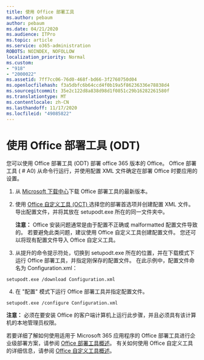 ```yaml
---
title: 使用 Office 部署工具
ms.author: pebaum
author: pebaum
ms.date: 04/21/2020
ms.audience: ITPro
ms.topic: article
ms.service: o365-administration
ROBOTS: NOINDEX, NOFOLLOW
localization_priority: Normal
ms.custom:
- "918"
- "2000022"
ms.assetid: 7ff7cc06-76d0-468f-bd66-3f2760750d04
ms.openlocfilehash: f3a5dbfc6b64ccd4f0b19a5f86236336e78838d4
ms.sourcegitcommit: 35e2c122d8a838d98d1f0851c29b16282261580f
ms.translationtype: MT
ms.contentlocale: zh-CN
ms.lasthandoff: 11/17/2020
ms.locfileid: "49085822"
---
```

# <a name="using-the-office-deployment-tool-odt"></a>使用 Office 部署工具 (ODT) 

您可以使用 Office 部署工具 (ODT) 部署 office 365 版本的 Office。 Office 部署工具 ( # A0) 从命令行运行，并使用配置 XML 文件确定在部署 Office 时要应用的设置。
  
1. 从 [Microsoft 下载中心](https://go.microsoft.com/fwlink/p/?LinkID=626065)下载 Office 部署工具的最新版本。

2. 使用 [Office 自定义工具 (OCT) ](https://config.office.com) 选择您的部署首选项并创建配置 XML 文件。 导出配置文件，并将其放在 setupodt.exe 所在的同一文件夹中。

    **注意：** Office 安装问题通常是由于配置不正确或 malformatted 配置文件导致的。 若要避免此类问题，建议使用 Office 自定义工具创建配置文件。 您还可以将现有配置文件导入 Office 自定义工具。

3. 从提升的命令提示符处，切换到 setupodt.exe 所在的位置，并在下载模式下运行 Office 部署工具，并指定刚保存的配置文件。 在此示例中，配置文件命名为 Configuration.xml：

```setupodt.exe /download Configuration.xml```

4. 在 "配置" 模式下运行 Office 部署工具并指定配置文件。

```setupodt.exe /configure Configuration.xml```

**注意：** 必须在要安装 Office 的客户端计算机上运行此步骤，并且必须具有该计算机的本地管理员权限。

若要详细了解如何使用适用于 Microsoft 365 应用程序的 Office 部署工具进行企业级部署方案，请参阅 [Office 部署工具概述](https://docs.microsoft.com/deployoffice/overview-office-deployment-tool)。 有关如何使用 Office 自定义工具的详细信息，请参阅 [Office 自定义工具概述](https://docs.microsoft.com/DeployOffice/overview-of-the-office-customization-tool-for-click-to-run)。
